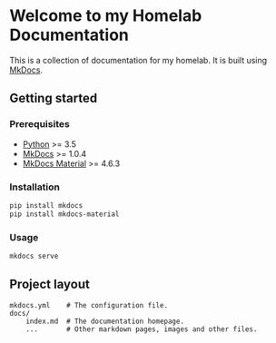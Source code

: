# Welcome to my Homelab Documentation

This is a collection of documentation for my homelab. It is built using [MkDocs](https://www.mkdocs.org/).

## Getting started

### Prerequisites

- [Python](https://www.python.org/) >= 3.5
- [MkDocs](https://www.mkdocs.org/) >= 1.0.4
- [MkDocs Material](https://squidfunk.github.io/mkdocs-material/) >= 4.6.3

### Installation

```bash
pip install mkdocs
pip install mkdocs-material
```

### Usage

```bash
mkdocs serve
```

## Project layout

    mkdocs.yml    # The configuration file.
    docs/
        index.md  # The documentation homepage.
        ...       # Other markdown pages, images and other files.
